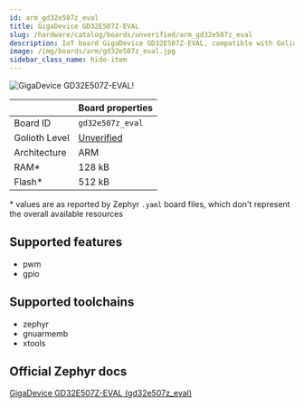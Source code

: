 ```yaml
---
id: arm_gd32e507z_eval
title: GigaDevice GD32E507Z-EVAL
slug: /hardware/catalog/boards/unverified/arm_gd32e507z_eval
description: IoT board GigaDevice GD32E507Z-EVAL, compatible with Golioth at unverified level.
image: /img/boards/arm/gd32e507z_eval.jpg
sidebar_class_name: hide-item
---
```


[//]: # (This is an auto-generated file, do not edit! Changes to it will be lost upon re-generation)

![GigaDevice GD32E507Z-EVAL!](/img/boards/arm/gd32e507z_eval.jpg "GigaDevice GD32E507Z-EVAL")

|                | Board properties     |
| -------------  | -------------------- |
| Board ID       | `gd32e507z_eval` |
| Golioth Level  | [Unverified](/hardware#unverified-boards) |
| Architecture   | ARM |
| RAM*           | 128 kB |
| Flash*         | 512 kB |

\* values are as reported by Zephyr `.yaml` board files, which don't represent the overall available resources



## Supported features

* pwm
* gpio

## Supported toolchains

* zephyr
* gnuarmemb
* xtools

## Official Zephyr docs

[GigaDevice GD32E507Z-EVAL (gd32e507z_eval)](https://docs.zephyrproject.org/latest/boards/arm/gd32e507z_eval/doc/index.html)
